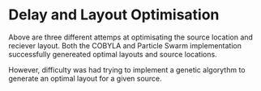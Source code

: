 # Delay and Layout Optimisation

Above are three different attemps at optimisating the source location and reciever layout. Both the COBYLA and Particle Swarm implementation successfully genereated optimal layouts and source locations.

However, difficulty was had trying to implement a genetic algorythm to generate an optimal layout for a given source. 

